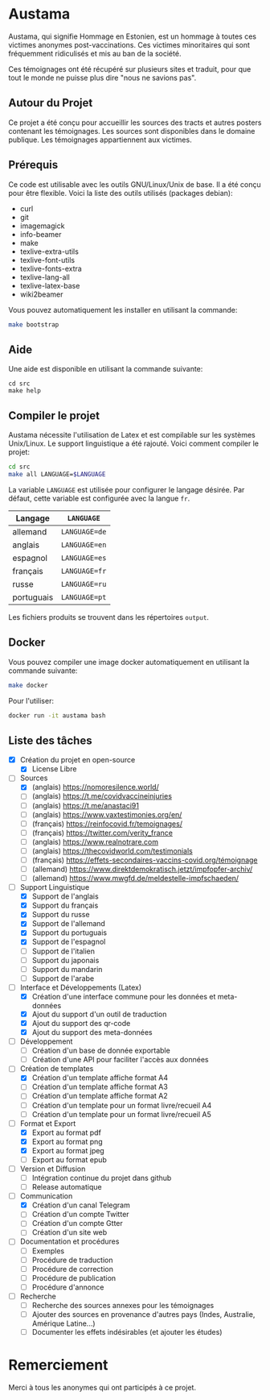 # Austama

Austama, qui signifie Hommage en Estonien, est un hommage à toutes ces
victimes anonymes post-vaccinations. Ces victimes minoritaires qui
sont fréquemment ridiculisés et mis au ban de la société.

Ces témoignages ont été récupéré sur plusieurs sites et traduit, pour
que tout le monde ne puisse plus dire "nous ne savions pas".

## Autour du Projet

Ce projet a été conçu pour accueillir les sources des tracts et autres
posters contenant les témoignages. Les sources sont disponibles dans
le domaine publique. Les témoignages appartiennent aux victimes.

## Prérequis

Ce code est utilisable avec les outils GNU/Linux/Unix de base. Il a été conçu
pour être flexible. Voici la liste des outils utilisés (packages debian):

 - curl 
 - git 
 - imagemagick
 - info-beamer 
 - make 
 - texlive-extra-utils 
 - texlive-font-utils 
 - texlive-fonts-extra
 - texlive-lang-all 
 - texlive-latex-base 
 - wiki2beamer 

Vous pouvez automatiquement les installer en utilisant la commande:

```sh
make bootstrap
```

## Aide

Une aide est disponible en utilisant la commande suivante:

```
cd src
make help
```

## Compiler le projet

Austama nécessite l'utilisation de Latex et est compilable sur les systèmes
Unix/Linux. Le support linguistique a été rajouté. Voici comment compiler le
projet:

```sh
cd src
make all LANGUAGE=$LANGUAGE
```

La variable `LANGUAGE` est utilisée pour configurer le langage désirée. Par
défaut, cette variable est configurée avec la langue `fr`.

| Langage    | `LANGUAGE`    |
|------------|---------------|
| allemand   | `LANGUAGE=de` |
| anglais    | `LANGUAGE=en` |
| espagnol   | `LANGUAGE=es` |
| français   | `LANGUAGE=fr` |
| russe      | `LANGUAGE=ru` |
| portuguais | `LANGUAGE=pt` |

Les fichiers produits se trouvent dans les répertoires `output`.

## Docker

Vous pouvez compiler une image docker automatiquement en utilisant la commande
suivante:

```sh
make docker
```

Pour l'utiliser:

```sh
docker run -it austama bash
```

## Liste des tâches

 - [x] Création du projet en open-source
   - [x] License Libre

 - [ ] Sources
   - [x] (anglais)  https://nomoresilence.world/
   - [ ] (anglais)  https://t.me/covidvaccineinjuries
   - [ ] (anglais)  https://t.me/anastaci91
   - [ ] (anglais)  https://www.vaxtestimonies.org/en/
   - [ ] (français) https://reinfocovid.fr/temoignages/
   - [ ] (français) https://twitter.com/verity_france
   - [ ] (anglais)  https://www.realnotrare.com
   - [ ] (anglais)  https://thecovidworld.com/testimonials
   - [ ] (français) https://effets-secondaires-vaccins-covid.org/témoignage
   - [ ] (allemand) https://www.direktdemokratisch.jetzt/impfopfer-archiv/
   - [ ] (allemand) https://www.mwgfd.de/meldestelle-impfschaeden/

 - [ ] Support Linguistique
   - [x] Support de l'anglais
   - [x] Support du français
   - [x] Support du russe
   - [x] Support de l'allemand
   - [x] Support du portuguais
   - [x] Support de l'espagnol
   - [ ] Support de l'italien
   - [ ] Support du japonais
   - [ ] Support du mandarin
   - [ ] Support de l'arabe
 
 - [ ] Interface et Développements (Latex)
   - [x] Création d'une interface commune pour les données et meta-données
   - [x] Ajout du support d'un outil de traduction
   - [x] Ajout du support des qr-code
   - [x] Ajout du support des meta-données

 - [ ] Développement
   - [ ] Création d'un base de donnée exportable
   - [ ] Création d'une API pour faciliter l'accès aux données

 - [ ] Création de templates
   - [x] Création d'un template affiche format A4
   - [ ] Création d'un template affiche format A3
   - [ ] Création d'un template affiche format A2
   - [ ] Création d'un template pour un format livre/recueil A4
   - [ ] Création d'un template pour un format livre/recueil A5

 - [ ] Format et Export
   - [x] Export au format pdf
   - [x] Export au format png
   - [x] Export au format jpeg
   - [ ] Export au format epub

 - [ ] Version et Diffusion
   - [ ] Intégration continue du projet dans github
   - [ ] Release automatique

 - [ ] Communication
   - [x] Création d'un canal Telegram
   - [ ] Création d'un compte Twitter
   - [ ] Création d'un compte Gtter
   - [ ] Création d'un site web

 - [ ] Documentation et procédures
   - [ ] Exemples
   - [ ] Procédure de traduction
   - [ ] Procédure de correction
   - [ ] Procédure de publication
   - [ ] Procédure d'annonce

 - [ ] Recherche
   - [ ] Recherche des sources annexes pour les témoignages
   - [ ] Ajouter des sources en provenance d'autres pays (Indes, Australie, Amérique Latine...)
   - [ ] Documenter les effets indésirables (et ajouter les études)

# Remerciement

Merci à tous les anonymes qui ont participés à ce projet.
